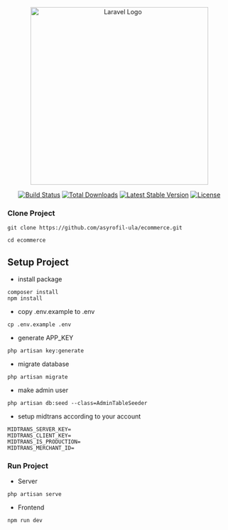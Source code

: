 <p align="center"><a href="https://laravel.com" target="_blank"><img src="https://raw.githubusercontent.com/laravel/art/master/logo-lockup/5%20SVG/2%20CMYK/1%20Full%20Color/laravel-logolockup-cmyk-red.svg" width="400" alt="Laravel Logo"></a></p>

<p align="center">
<a href="https://github.com/laravel/framework/actions"><img src="https://github.com/laravel/framework/workflows/tests/badge.svg" alt="Build Status"></a>
<a href="https://packagist.org/packages/laravel/framework"><img src="https://img.shields.io/packagist/dt/laravel/framework" alt="Total Downloads"></a>
<a href="https://packagist.org/packages/laravel/framework"><img src="https://img.shields.io/packagist/v/laravel/framework" alt="Latest Stable Version"></a>
<a href="https://packagist.org/packages/laravel/framework"><img src="https://img.shields.io/packagist/l/laravel/framework" alt="License"></a>
</p>

### Clone Project
```
git clone https://github.com/asyrofil-ula/ecommerce.git
```
```
cd ecommerce
```
## Setup Project
- install package 
```
composer install
npm install
```
- copy .env.example to .env
```
cp .env.example .env
```
- generate APP_KEY
```
php artisan key:generate
```
- migrate database
```
php artisan migrate
```
- make admin user
```
php artisan db:seed --class=AdminTableSeeder
```
- setup midtrans according to your account 
```
MIDTRANS_SERVER_KEY=
MIDTRANS_CLIENT_KEY=
MIDTRANS_IS_PRODUCTION=
MIDTRANS_MERCHANT_ID=
```

### Run Project
- Server
```
php artisan serve
```
- Frontend
```
npm run dev
```

